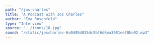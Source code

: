 ```yaml
---
path: "/jos-charles"
title: "A Podcast with Jos Charles"
author: "Eva Rosenfeld"
type: "Interview"
source: "../icons/18.jpg"
sound: "/static/joscharles-6a0d05d035dc9bf6d6ea3081eef0be02.mp3"
---
```

 
